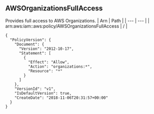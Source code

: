 
## AWSOrganizationsFullAccess
Provides full access to AWS Organizations.
| Arn | Path |
| --- | --- |
| arn:aws:iam::aws:policy/AWSOrganizationsFullAccess | / |
```
{
  "PolicyVersion": {
    "Document": {
      "Version": "2012-10-17",
      "Statement": [
        {
          "Effect": "Allow",
          "Action": "organizations:*",
          "Resource": "*"
        }
      ]
    },
    "VersionId": "v1",
    "IsDefaultVersion": true,
    "CreateDate": "2018-11-06T20:31:57+00:00"
  }
}
```
